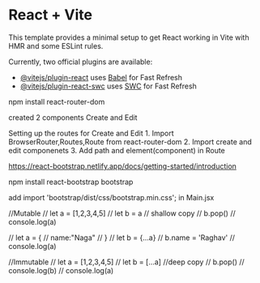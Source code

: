 # React + Vite

This template provides a minimal setup to get React working in Vite with HMR and some ESLint rules.

Currently, two official plugins are available:

- [@vitejs/plugin-react](https://github.com/vitejs/vite-plugin-react/blob/main/packages/plugin-react/README.md) uses [Babel](https://babeljs.io/) for Fast Refresh
- [@vitejs/plugin-react-swc](https://github.com/vitejs/vite-plugin-react-swc) uses [SWC](https://swc.rs/) for Fast Refresh


npm install react-router-dom

created 2 components Create and Edit

Setting up the routes for Create and Edit 1. Import BrowserRouter,Routes,Route from react-router-dom 2. Import create and edit componenets 3. Add path and element(component) in Route

https://react-bootstrap.netlify.app/docs/getting-started/introduction

npm install react-bootstrap bootstrap

add import 'bootstrap/dist/css/bootstrap.min.css'; in Main.jsx

//Mutable 
// let a = [1,2,3,4,5] 
// let b = a // shallow copy 
// b.pop() 
// console.log(a)

// let a = { 
    // name:"Naga" 
    // }
// let b = {...a} 
// b.name = 'Raghav' 
// console.log(a)

//Immutable 
// let a = [1,2,3,4,5] 
// let b = [...a] //deep copy 
// b.pop() 
// console.log(b) 
// console.log(a)
